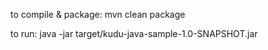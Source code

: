 to compile & package:
mvn clean package

to run:
java -jar target/kudu-java-sample-1.0-SNAPSHOT.jar
